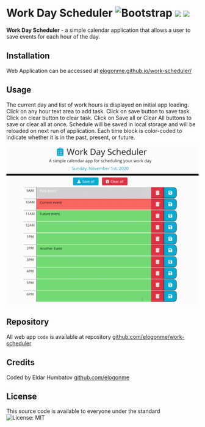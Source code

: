 
# Work Day Scheduler            ![Bootstrap](https://img.shields.io/badge/Powered%20By-gray) <img src="https://img.shields.io/badge/javascript%20-%23323330.svg?&style=for-the-badge&logo=javascript&logoColor=%23F7DF1E"/> <img src="https://img.shields.io/badge/jquery%20-%230769AD.svg?&style=for-the-badge&logo=jquery&logoColor=white"/>

**Work Day Scheduler** - a simple calendar application that allows a user to save events for each hour of the day.

## Installation

Web Application can be accessed at [elogonme.github.io/work-scheduler/](https://elogonme.github.io/work-scheduler/)

## Usage

The current day and list of work hours is displayed on initial app loading.
Click on any hour text area to add task. Click on save button to save task. Click on clear button to clear task.
Click on Save all or Clear All buttons to save or clear all at once.
Schedule will be saved in local storage and will be reloaded on next run of application.
Each time block is color-coded to indicate whether it is in the past, present, or future.

![Demo of Main page](assets/img/demo.gif)

## Repository

All web app `code` is available at repository [github.com/elogonme/work-scheduler](https://github.com/elogonme/work-scheduler)

## Credits

Coded by Eldar Humbatov [github.com/elogonme](https://github.com/elogonme)

## License

This source code is available to everyone under the standard ![License: MIT](https://img.shields.io/badge/License-MIT-yellow.svg)
